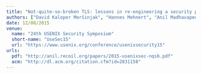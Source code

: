 ```yaml
---
title: "Not-quite-so-broken TLS: lessons in re-engineering a security protocol specification and implementation"
authors: ["David Kaloper Meršinjak", "Hannes Mehnert", "Anil Madhavapeddy", "Peter Sewell"]
date: 12/08/2015
venue:
  name: "24th USENIX Security Symposium"
  short-name: "UseSec15"
  url: "https://www.usenix.org/conference/usenixsecurity15"
urls:
  pdf: "http://anil.recoil.org/papers/2015-usenixsec-nqsb.pdf"
  acm: "http://dl.acm.org/citation.cfm?id=2831158"
---
```

